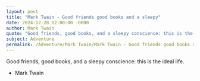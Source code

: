 ```yaml
---
layout: post
title: "Mark Twain - Good friends good books and a sleepy"
date: 2024-12-28 12:00:00 -0000
author: Mark Twain
quote: "Good friends, good books, and a sleepy conscience: this is the ideal life."
subject: Adventure
permalink: /Adventure/Mark Twain/Mark Twain - Good friends good books and a sleepy
---
```


Good friends, good books, and a sleepy conscience: this is the ideal life.

- Mark Twain
